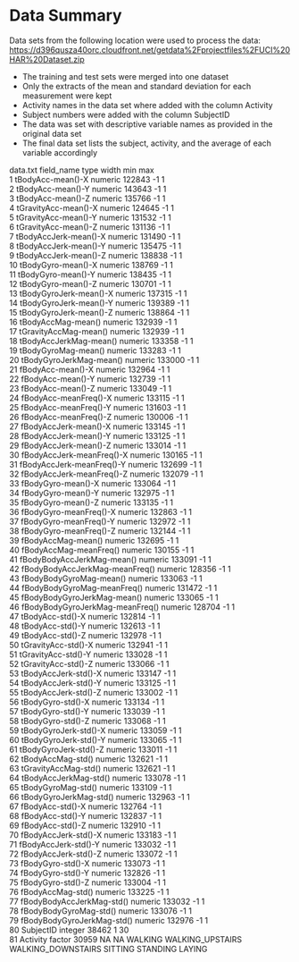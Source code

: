 Data Summary
======================================================================
Data sets from the following location were used to process the data: 
https://d396qusza40orc.cloudfront.net/getdata%2Fprojectfiles%2FUCI%20HAR%20Dataset.zip 

- The training and test sets were merged into one dataset
- Only the extracts of the mean and standard deviation for each measurement were kept 
- Activity names in the data set where added with the column Activity
- Subject numbers were added with the column SubjectID
- The data was set with descriptive variable names as provided in the original data set
- The final data set lists the subject, activity, and the average of each variable accordingly 

data.txt
	field_name	type	width	min	max						
1	tBodyAcc-mean()-X	numeric	122843	-1	1						
2	tBodyAcc-mean()-Y	numeric	143643	-1	1						
3	tBodyAcc-mean()-Z	numeric	135766	-1	1						
4	tGravityAcc-mean()-X	numeric	124645	-1	1						
5	tGravityAcc-mean()-Y	numeric	131532	-1	1						
6	tGravityAcc-mean()-Z	numeric	131136	-1	1						
7	tBodyAccJerk-mean()-X	numeric	131490	-1	1						
8	tBodyAccJerk-mean()-Y	numeric	135475	-1	1						
9	tBodyAccJerk-mean()-Z	numeric	138838	-1	1						
10	tBodyGyro-mean()-X	numeric	138769	-1	1						
11	tBodyGyro-mean()-Y	numeric	138435	-1	1						
12	tBodyGyro-mean()-Z	numeric	130701	-1	1						
13	tBodyGyroJerk-mean()-X	numeric	137315	-1	1						
14	tBodyGyroJerk-mean()-Y	numeric	139389	-1	1						
15	tBodyGyroJerk-mean()-Z	numeric	138864	-1	1						
16	tBodyAccMag-mean()	numeric	132939	-1	1						
17	tGravityAccMag-mean()	numeric	132939	-1	1						
18	tBodyAccJerkMag-mean()	numeric	133358	-1	1						
19	tBodyGyroMag-mean()	numeric	133283	-1	1						
20	tBodyGyroJerkMag-mean()	numeric	133000	-1	1						
21	fBodyAcc-mean()-X	numeric	132964	-1	1						
22	fBodyAcc-mean()-Y	numeric	132739	-1	1						
23	fBodyAcc-mean()-Z	numeric	133049	-1	1						
24	fBodyAcc-meanFreq()-X	numeric	133115	-1	1						
25	fBodyAcc-meanFreq()-Y	numeric	131603	-1	1						
26	fBodyAcc-meanFreq()-Z	numeric	130006	-1	1						
27	fBodyAccJerk-mean()-X	numeric	133145	-1	1						
28	fBodyAccJerk-mean()-Y	numeric	133125	-1	1						
29	fBodyAccJerk-mean()-Z	numeric	133014	-1	1						
30	fBodyAccJerk-meanFreq()-X	numeric	130165	-1	1						
31	fBodyAccJerk-meanFreq()-Y	numeric	132699	-1	1						
32	fBodyAccJerk-meanFreq()-Z	numeric	132079	-1	1						
33	fBodyGyro-mean()-X	numeric	133064	-1	1						
34	fBodyGyro-mean()-Y	numeric	132975	-1	1						
35	fBodyGyro-mean()-Z	numeric	133135	-1	1						
36	fBodyGyro-meanFreq()-X	numeric	132863	-1	1						
37	fBodyGyro-meanFreq()-Y	numeric	132972	-1	1						
38	fBodyGyro-meanFreq()-Z	numeric	132144	-1	1						
39	fBodyAccMag-mean()	numeric	132695	-1	1						
40	fBodyAccMag-meanFreq()	numeric	130155	-1	1						
41	fBodyBodyAccJerkMag-mean()	numeric	133091	-1	1						
42	fBodyBodyAccJerkMag-meanFreq()	numeric	128356	-1	1						
43	fBodyBodyGyroMag-mean()	numeric	133063	-1	1						
44	fBodyBodyGyroMag-meanFreq()	numeric	131472	-1	1						
45	fBodyBodyGyroJerkMag-mean()	numeric	133065	-1	1						
46	fBodyBodyGyroJerkMag-meanFreq()	numeric	128704	-1	1						
47	tBodyAcc-std()-X	numeric	132814	-1	1						
48	tBodyAcc-std()-Y	numeric	132613	-1	1						
49	tBodyAcc-std()-Z	numeric	132978	-1	1						
50	tGravityAcc-std()-X	numeric	132941	-1	1						
51	tGravityAcc-std()-Y	numeric	133028	-1	1						
52	tGravityAcc-std()-Z	numeric	133066	-1	1						
53	tBodyAccJerk-std()-X	numeric	133147	-1	1						
54	tBodyAccJerk-std()-Y	numeric	133125	-1	1						
55	tBodyAccJerk-std()-Z	numeric	133002	-1	1						
56	tBodyGyro-std()-X	numeric	133134	-1	1						
57	tBodyGyro-std()-Y	numeric	133039	-1	1						
58	tBodyGyro-std()-Z	numeric	133068	-1	1						
59	tBodyGyroJerk-std()-X	numeric	133059	-1	1						
60	tBodyGyroJerk-std()-Y	numeric	133065	-1	1						
61	tBodyGyroJerk-std()-Z	numeric	133011	-1	1						
62	tBodyAccMag-std()	numeric	132621	-1	1						
63	tGravityAccMag-std()	numeric	132621	-1	1						
64	tBodyAccJerkMag-std()	numeric	133078	-1	1						
65	tBodyGyroMag-std()	numeric	133109	-1	1						
66	tBodyGyroJerkMag-std()	numeric	132963	-1	1						
67	fBodyAcc-std()-X	numeric	132764	-1	1						
68	fBodyAcc-std()-Y	numeric	132837	-1	1						
69	fBodyAcc-std()-Z	numeric	132910	-1	1						
70	fBodyAccJerk-std()-X	numeric	133183	-1	1						
71	fBodyAccJerk-std()-Y	numeric	133032	-1	1						
72	fBodyAccJerk-std()-Z	numeric	133072	-1	1						
73	fBodyGyro-std()-X	numeric	133073	-1	1						
74	fBodyGyro-std()-Y	numeric	132826	-1	1						
75	fBodyGyro-std()-Z	numeric	133004	-1	1						
76	fBodyAccMag-std()	numeric	133225	-1	1						
77	fBodyBodyAccJerkMag-std()	numeric	133032	-1	1						
78	fBodyBodyGyroMag-std()	numeric	133076	-1	1						
79	fBodyBodyGyroJerkMag-std()	numeric	132976	-1	1						
80	SubjectID	integer	38462	1	30						
81	Activity	factor	30959	NA	NA	WALKING	WALKING_UPSTAIRS	WALKING_DOWNSTAIRS	SITTING	STANDING	LAYING
